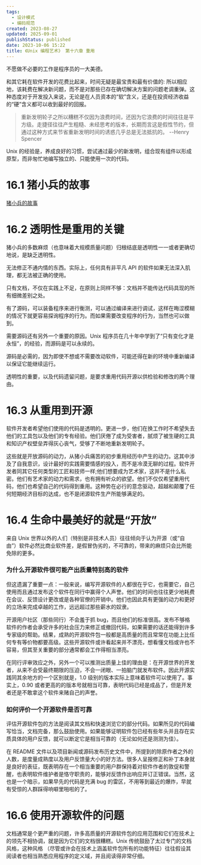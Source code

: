 ```yaml
---
tags:
  - 设计模式
  - 编码规范
created: 2023-08-27
updated: 2025-09-01
publishStatus: published
date: 2023-10-06 15:22
title: 《Unix 编程艺术》 第十六章 重用
---
```


不愿做不必要的工作是程序员的一大美德。

和其它耗在软件开发的花费比起来，时间无疑是最宝贵和最有价值的: 所以相应地，该耗费在解决新问题，而不是对那些已存在确切解决方案的问题老调重弹。这种态度对于开发投入来说，无论是在人员资本的“软”含义，还是在投资经济收益的“硬”含义都可以收到最好的回报。

> 重新发明轮子之所以糟糕不仅因为浪费时间，还因为它浪费的时间往往是平方级。走捷径往往产生粗糙、未经思考的版本，长期而言这是假性节约，但通过这种方式来节省重新发明时间的诱惑几乎总是无法抵抗的。
> --Henry Spencer

Unix 的经验是，养成良好的习惯，尝试通过最少的新发明，组合现有组件以形成原型，而非匆忙地编写独立的、只能使用一次的代码。

# 16.1 猪小兵的故事

[猪小兵的故事](/zhu_xiao_bing_de_gu_shi)

# 16.2 透明性是重用的关键

猪小兵的多数麻烦（也意味着大规模质量问题）归根结底是透明性一一或者更确切地说，是缺乏透明性。

无法修正不通内情的东西。实际上，任何具有非平凡 API 的软件如果无法深入肌理，都无法被正确的使用。

只有文档，不仅在实践上不足，在原则上同样不够：文档并不能传达代码具现的所有细微差别之处。

有了源码，可以装备程序来进行衡测，可以通过编译来进行调试，这样在晦涩模糊的情况下就更容易探询程序的行为。而如果需要改变程序的行为，当然也可以做到。

需要源码还有另外一个重要的原因。Unix 程序员在几十年中学到了“只有变化才是永恒”，的经验，而源码是可以永续的。

源码是必需的，因为即使不想或不需要改动软件，可能还得在新的环境中重新编译以保证它能继续运行。

透明性的重要，以及代码遗留问题，是要求重用代码开源以供检验和修改的两个理由。

# 16.3 从重用到开源

软件开发者希望他们使用的代码是透明的。更进一步，他们在换工作时不希望失去他们的工具包以及他们的专有经验。他们厌倦了成为受害者，腻烦了被生硬的工具和知识产权壁垒弄得灰心丧气，受够了不断地重新发明轮子。

这些就是开放源码的动力，从猪小兵痛苦的初步重用经历中产生的动力。这其中涉及了自我意识，设计最好的实践需要情感的投入，而不是冷漠无聊的过程。软件开发者同其它任何类型的工匠和技师一样;他们想要成为艺术家，这并不是什么私密。他们有艺术家的动力和需求，也有拥有听众的欲望。他们不仅仅希望重用代码，他们也希望自己的代码得到重用。这种势在必行的意念驱动，超越和颠覆了任何短期经济目标的达成，也不是闭源软件生产所能够满足的。

# 16.4 生命中最美好的就是“开放”

来自 Unix 世界以外的人们（特别是非技术人员）往往倾向于认为开源（或“自由”）软件必然比商业软件差，是假冒伪劣的，不可靠的，带来的麻烦只会比所能免除的更多。

### 为什么开源软件很可能产出质量特别高的软件

但这遗漏了重要一点：一般来说，编写开源软件的人都很在乎它，也需要它，自己使用而且通过发布这个软件在同行中赢得个人声誉。他们的时间也往往更少地耗费在会议、反馈设计更改或是各种官僚的开销中。他们也因此具有更强的动力和更好的立场来完成卓越的工作，远远超过那些薪水的奴隶。

开源用户社区（那些同行）不会羞于抓 bug，而且他们的标准很高。发布不够格软件的作者会承受许多的社会压力来修正或撤回代码，如果需要的话还能得到许多专家级的帮助。结果，成熟的开源软件包一般都是高质量的而且常常在功能上比任何专有等价物都要高级。这些开源软件或许看起来并不漂亮，想看懂文档或许也不容易，但其至关重要的部分通常都会工作得相当漂亮。

在同行评审效应之外，另外一个可以推测出质量上佳的理由是：在开源世界的开发者，从来不会受最终期限的压迫，不会一闭眼、一拍脑门就发布软件。因此开源实践同其余地方的一个区别就是，1.0 级别的版本实际上意味着软件可以使用了。事实上，0.90 或者更高的的版本号就相当可靠，表明代码已经是成品了，但是开发者还是不敢拿这个软件来赌自己的声誉。

### 如何评价一个开源软件是否可靠

评估开源软件包的方法是阅读其文档和快速浏览它的部分代码。如果所见的代码编写恰当，文档完备，那么鼓励使用。如果能够证明软件包已经有些年头并且存在实质具体的用户反馈，就可以断定它是相当可靠的（无论如何还是测测为佳）。

在 README 文件以及项目新闻或源码发布历史文件中，所提到的除原作者之外的人数，是度量成熟度以及用户反馈量大小的好方法。很多人呈报修正和补丁本身就是良好的表征，既表明存在一个相当重要的用户群保持着对软件作者的敦促和警醒，也表明软件维护者是恪守职责的，能够对反馈作出响应并订正错误。当然，这也是一个暗示，如果早先的代码是充满 bug 的雷区，不用等到最近的爆炸，早就有受惊的人群踩得响噼里啪啦的了。

# 16.6 使用开源软件的问题

文档通常是个更严重的问题，许多高质量的开源软件包的应用范围和它们在技术上的领先不相协调，就是因为它们的文档很糟糕。Unix 传统鼓励了太过专门的文档风格，这种风格 （尽管或许会在技术上涵盖软件包所有的功能特征）往往假设其阅读者也相当熟悉应用程序的定义域，并且阅读得非常仔细。

